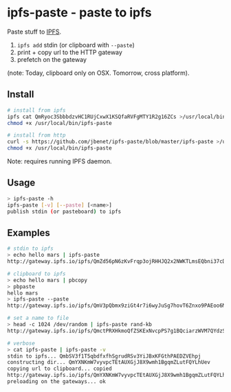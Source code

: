 # ipfs-paste - paste to ipfs

Paste stuff to [IPFS](http://ipfs.io).

1. `ipfs add` stdin (or clipboard with `--paste`)
2. print + copy url to the HTTP gateway
3. prefetch on the gateway

(note: Today, clipboard only on OSX. Tomorrow, cross platform).

## Install

```sh
# install from ipfs
ipfs cat QmRyoc3SbbbdzvHC1RUjCxwX1KSQfaRVFgMTY1R2g16ZCs >/usr/local/bin/ipfs-paste
chmod +x /usr/local/bin/ipfs-paste

# install from http
curl -s https://github.com/jbenet/ipfs-paste/blob/master/ipfs-paste >/usr/local/bin/ipfs-paste
chmod +x /usr/local/bin/ipfs-paste
```

Note: requires running IPFS daemon.

## Usage

```sh
> ipfs-paste -h
ipfs-paste [-v] [--paste] [<name>]
publish stdin (or pasteboard) to ipfs
```

## Examples

```sh
# stdin to ipfs
> echo hello mars | ipfs-paste
http://gateway.ipfs.io/ipfs/QmZd56pN6zKvFrqp3ojRHHJQ2x2NWKTLmsEQbni37cDgvx/paste

# clipboard to ipfs
> echo hello mars | pbcopy
> pbpaste
hello mars
> ipfs-paste --paste
http://gateway.ipfs.io/ipfs/QmV3pQbmx9ziGt4r7i6wyJuSg7hovT6Znxo9PAEoo6M8qB/paste

# set a name to file
> head -c 1024 /dev/random | ipfs-paste rand-kb
http://gateway.ipfs.io/ipfs/QmctPRXHkmoQfZSKExNvcpPS7g1BQciarzWVM7QYdzS6eJ/rand-kb

# verbose
> cat ipfs-paste | ipfs-paste -v
stdin to ipfs... QmbSV3f1T5qbdfxfhSgrudRSv3YiJBxKFGthPAEDZVEhpj
constructing dir... QmYXNKmW7vyvpcTEtAUXGjJ8X9wmh1BgqmZLutFQYLhUev
copying url to clipboard... copied
http://gateway.ipfs.io/ipfs/QmYXNKmW7vyvpcTEtAUXGjJ8X9wmh1BgqmZLutFQYLhUev/paste
preloading on the gateways... ok
```
